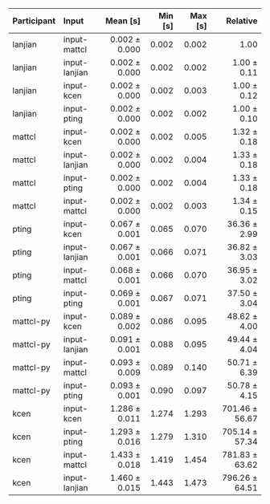 | Participant | Input | Mean [s] | Min [s] | Max [s] | Relative |
|:---|:---|---:|---:|---:|---:|
| lanjian | input-mattcl | 0.002 ± 0.000 | 0.002 | 0.002 | 1.00 |
| lanjian | input-lanjian | 0.002 ± 0.000 | 0.002 | 0.002 | 1.00 ± 0.11 |
| lanjian | input-kcen | 0.002 ± 0.000 | 0.002 | 0.003 | 1.00 ± 0.12 |
| lanjian | input-pting | 0.002 ± 0.000 | 0.002 | 0.002 | 1.00 ± 0.10 |
| mattcl | input-kcen | 0.002 ± 0.000 | 0.002 | 0.005 | 1.32 ± 0.18 |
| mattcl | input-lanjian | 0.002 ± 0.000 | 0.002 | 0.004 | 1.33 ± 0.18 |
| mattcl | input-pting | 0.002 ± 0.000 | 0.002 | 0.004 | 1.33 ± 0.18 |
| mattcl | input-mattcl | 0.002 ± 0.000 | 0.002 | 0.003 | 1.34 ± 0.15 |
| pting | input-kcen | 0.067 ± 0.001 | 0.065 | 0.070 | 36.36 ± 2.99 |
| pting | input-lanjian | 0.067 ± 0.001 | 0.066 | 0.071 | 36.82 ± 3.03 |
| pting | input-mattcl | 0.068 ± 0.001 | 0.066 | 0.070 | 36.95 ± 3.02 |
| pting | input-pting | 0.069 ± 0.001 | 0.067 | 0.071 | 37.50 ± 3.04 |
| mattcl-py | input-kcen | 0.089 ± 0.002 | 0.086 | 0.095 | 48.62 ± 4.00 |
| mattcl-py | input-lanjian | 0.091 ± 0.001 | 0.088 | 0.095 | 49.44 ± 4.04 |
| mattcl-py | input-mattcl | 0.093 ± 0.009 | 0.089 | 0.140 | 50.71 ± 6.39 |
| mattcl-py | input-pting | 0.093 ± 0.001 | 0.090 | 0.097 | 50.78 ± 4.15 |
| kcen | input-kcen | 1.286 ± 0.011 | 1.274 | 1.293 | 701.46 ± 56.67 |
| kcen | input-pting | 1.293 ± 0.016 | 1.279 | 1.310 | 705.14 ± 57.34 |
| kcen | input-mattcl | 1.433 ± 0.018 | 1.419 | 1.454 | 781.83 ± 63.62 |
| kcen | input-lanjian | 1.460 ± 0.015 | 1.443 | 1.473 | 796.26 ± 64.51 |
